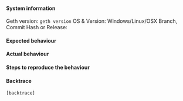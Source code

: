 #### System information

Geth version: `geth version`
OS & Version: Windows/Linux/OSX
Branch, Commit Hash or Release:

#### Expected behaviour


#### Actual behaviour


#### Steps to reproduce the behaviour


#### Backtrace

````
[backtrace]
````
